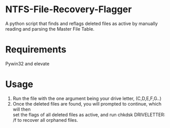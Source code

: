 # NTFS-File-Recovery-Flagger
A python script that finds and reflags deleted files as active by manually reading and parsing the Master File Table.

# Requirements
Pywin32 and elevate

# Usage
1. Run the file with the one argument being your drive letter, (C,D,E,F,G..) 
2. Once the deleted files are found, you will prompted to continue, which will then    
set the flags of all deleted files as active, and run chkdsk DRIVELETTER: /f to recover all orphaned files.
